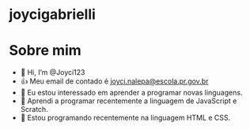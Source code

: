 # joycigabrielli
# Sobre mim
- 👋 Hi, I’m @Joyci123
- :+1: Meu email de contado é joyci.nalepa@escola.pr.gov.br
- 👀 Eu estou interessado em aprender a programar novas linguagens.
- 🌱 Aprendi a programar recentemente a linguagem de JavaScript e Scratch.
- 🌱  Estou programando recentemente na linguagem HTML e CSS.
